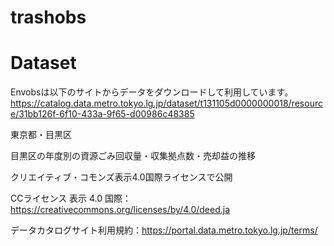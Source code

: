 # trashobs

# Dataset
Envobsは以下のサイトからデータをダウンロードして利用しています。
https://catalog.data.metro.tokyo.lg.jp/dataset/t131105d0000000018/resource/31bb126f-6f10-433a-9f65-d00986c48385


東京都・目黒区

目黒区の年度別の資源ごみ回収量・収集拠点数・売却益の推移

クリエイティブ・コモンズ表示4.0国際ライセンスで公開

CCライセンス 表示 4.0 国際：https://creativecommons.org/licenses/by/4.0/deed.ja

データカタログサイト利用規約：https://portal.data.metro.tokyo.lg.jp/terms/

